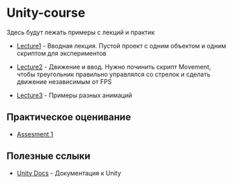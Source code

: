 # Unity-course

Здесь будут лежать примеры с лекций и практик

* [Lecture1](./Lecture1/) - Вводная лекция. Пустой проект с одним объектом и одним скриптом для экспериментов

* [Lecture2](./Lecture2/) - Движение и ввод. Нужно починить скрипт Movement, чтобы треугольник правильно управлялся со стрелок и сделать движение независимым от FPS

* [Lecture3](./Animation/) - Примеры разных анимаций

## Практическое оценивание

* [Assesment 1](./Practical_Assessment/Assesment1.md)

## Полезные сслыки
* [Unity Docs](https://docs.unity3d.com) - Документация к Unity